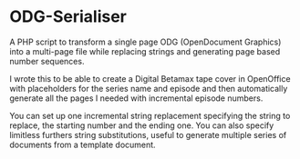 ODG-Serialiser
==============

A PHP script to transform a single page ODG (OpenDocument Graphics) into a multi-page file while replacing strings and generating page based number sequences.

I wrote this to be able to create a Digital Betamax tape cover in OpenOffice with placeholders for the series name and episode and then automatically generate all the pages I needed with incremental episode numbers.

You can set up one incremental string replacement specifying the string to replace, the starting number and the ending one. You can also specify limitless furthers string substitutions, useful to generate multiple series of documents from a template document.